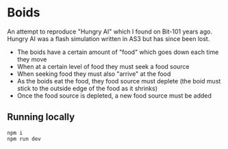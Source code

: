 # Boids

An attempt to reproduce "Hungry AI" which I found on Bit-101 years ago. Hungry AI was a flash simulation written in AS3 but has since been lost.

- The boids have a certain amount of "food" which goes down each time they move
- When at a certain level of food they must seek a food source
- When seeking food they must also "arrive" at the food
- As the boids eat the food, they food source must deplete (the boid must stick to the outside edge of the food as it shrinks)
- Once the food source is depleted, a new food source must be added

## Running locally

```
npm i
npm run dev
```

